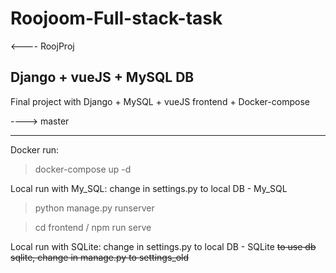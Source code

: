 # Roojoom-Full-stack-task
<---- RoojProj

Django + vueJS + MySQL DB
----
Final project with 
 Django + MySQL + vueJS frontend + Docker-compose

----> master

-----
Docker run:
> docker-compose up -d 

Local run with My_SQL:
change in settings.py to local DB - My_SQL
> python manage.py runserver

> cd frontend /
> npm run serve

Local run with SQLite:
change in settings.py to local DB - SQLite
~~to use db sqlite, change in manage.py to settings_old~~
